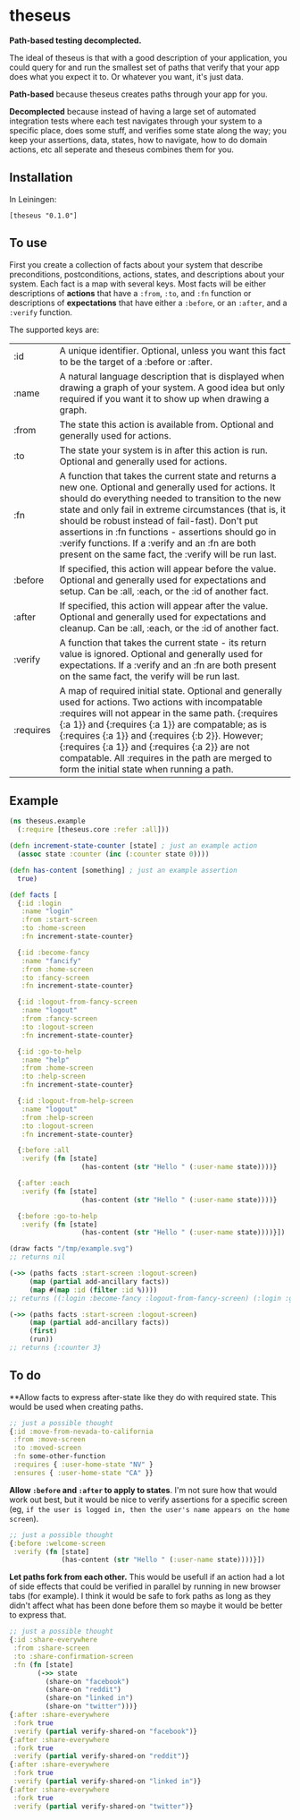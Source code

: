 # theseus

**Path-based testing decomplected.**

The ideal of theseus is that with a good description of your application, you could query for and run the smallest set of paths that verify that your app does what you expect it to. Or whatever you want, it's just data.

**Path-based** because theseus creates paths through your app for you.

**Decomplected** because instead of having a large set of automated integration tests where each test navigates through your system to a specific place, does some stuff, and verifies some state along the way; you keep your assertions, data, states, how to navigate, how to do domain actions, etc all seperate and theseus combines them for you.


## Installation

In Leiningen:

    [theseus "0.1.0"]


## To use

First you create a collection of facts about your system that describe preconditions, postconditions, actions, states, and descriptions about your system. Each fact is a map with several keys. Most facts will be either descriptions of **actions** that have a `:from`, `:to`, and `:fn` function or descriptions of **expectations** that have either a `:before`, or an `:after`, and a `:verify` function.

The supported keys are:

<table>
  <tr><td>:id</td>
      <td>A unique identifier. Optional, unless you want this fact to be the target of a :before or :after.</td></tr>
  <tr><td>:name</td>
      <td>A natural language description that is displayed when drawing a graph of your system. A good idea but only required if you want it to show up when drawing a graph.</td></tr>
  <tr><td>:from</td>
      <td>The state this action is available from. Optional and generally used for actions.</td></tr>
  <tr><td>:to</td>
      <td>The state your system is in after this action is run. Optional and generally used for actions.</td></tr>
  <tr><td>:fn</td>
      <td>A function that takes the current state and returns a new one. Optional and generally used for actions. It should do everything needed to transition to the new state and only fail in extreme circumstances (that is, it should be robust instead of fail-fast). Don't put assertions in :fn functions - assertions should go in :verify functions. If a :verify and an :fn are both present on the same fact, the :verify will be run last.</td></tr>
  <tr><td>:before</td>
      <td>If specified, this action will appear before the value. Optional and generally used for expectations and setup. Can be :all, :each, or the :id of another fact.</td></tr>
  <tr><td>:after</td>
      <td>If specified, this action will appear after the value. Optional and generally used for expectations and cleanup. Can be :all, :each, or the :id of another fact.</td></tr>
  <tr><td>:verify</td>
      <td>A function that takes the current state - its return value is ignored. Optional and generally used for expectations. If a :verify and an :fn are both present on the same fact, the verify will be run last.</td></tr>
  <tr><td>:requires</td>
      <td>A map of required initial state. Optional and generally used for actions. Two actions with incompatable :requires will not appear in the same path. {:requires {:a 1}} and {:requires {:a 1}} are compatable; as is {:requires {:a 1}} and {:requires {:b 2}}. However; {:requires {:a 1}} and {:requires {:a 2}} are not compatable. All :requires in the path are merged to form the initial state when running a path.</td></tr>
</table>


## Example

```clj
(ns theseus.example
  (:require [theseus.core :refer :all]))

(defn increment-state-counter [state] ; just an example action
  (assoc state :counter (inc (:counter state 0))))

(defn has-content [something] ; just an example assertion
  true)

(def facts [
  {:id :login
   :name "login"
   :from :start-screen
   :to :home-screen
   :fn increment-state-counter}

  {:id :become-fancy
   :name "fancify"
   :from :home-screen
   :to :fancy-screen
   :fn increment-state-counter}

  {:id :logout-from-fancy-screen
   :name "logout"
   :from :fancy-screen
   :to :logout-screen
   :fn increment-state-counter}

  {:id :go-to-help
   :name "help"
   :from :home-screen
   :to :help-screen
   :fn increment-state-counter}

  {:id :logout-from-help-screen
   :name "logout"
   :from :help-screen
   :to :logout-screen
   :fn increment-state-counter}

  {:before :all
   :verify (fn [state]
                  (has-content (str "Hello " (:user-name state))))}

  {:after :each
   :verify (fn [state]
                  (has-content (str "Hello " (:user-name state))))}

  {:before :go-to-help
   :verify (fn [state]
                  (has-content (str "Hello " (:user-name state))))}])

(draw facts "/tmp/example.svg")
;; returns nil

(->> (paths facts :start-screen :logout-screen)
     (map (partial add-ancillary facts))
     (map #(map :id (filter :id %))))
;; returns ((:login :become-fancy :logout-from-fancy-screen) (:login :go-to-help :logout-from-help-screen))

(->> (paths facts :start-screen :logout-screen)
     (map (partial add-ancillary facts))
     (first)
     (run))
;; returns {:counter 3}
```

## To do

**Allow facts to express after-state like they do with required state. This would be used when creating paths.
```clj
;; just a possible thought
{:id :move-from-nevada-to-california
 :from :move-screen
 :to :moved-screen
 :fn some-other-function
 :requires { :user-home-state "NV" }
 :ensures { :user-home-state "CA" }}
```

**Allow `:before` and `:after` to apply to states**. I'm not sure how that would work out best, but it would be nice to verify assertions for a specific screen (eg, `if the user is logged in, then the user's name appears on the home screen`).
```clj
;; just a possible thought
{:before :welcome-screen
 :verify (fn [state]
             (has-content (str "Hello " (:user-name state))))}])
```

**Let paths fork from each other.** This would be usefull if an action had a lot of side effects that could be verified in parallel by running in new browser tabs (for example). I think it would be safe to fork paths as long as they didn't affect what has been done before them so maybe it would be better to express that.
```clj
;; just a possible thought
{:id :share-everywhere
 :from :share-screen
 :to :share-confirmation-screen
 :fn (fn [state]
       (->> state
         (share-on "facebook")
         (share-on "reddit")
         (share-on "linked in")
         (share-on "twitter")))}
{:after :share-everywhere
 :fork true
 :verify (partial verify-shared-on "facebook")}
{:after :share-everywhere
 :fork true
 :verify (partial verify-shared-on "reddit")}
{:after :share-everywhere
 :fork true
 :verify (partial verify-shared-on "linked in")}
{:after :share-everywhere
 :fork true
 :verify (partial verify-shared-on "twitter")}
```
